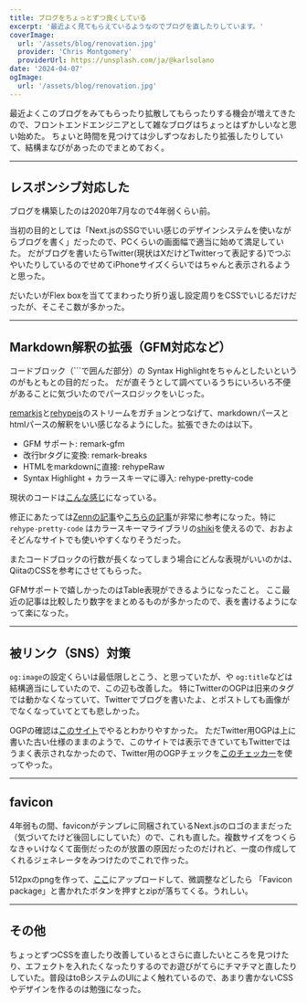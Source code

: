 ```yaml
---
title: ブログをちょっとずつ良くしている
excerpt: '最近よく見てもらえているようなのでブログを直したりしています。'
coverImage:
  url: '/assets/blog/renovation.jpg'
  provider: 'Chris Montgomery'
  providerUrl: https://unsplash.com/ja/@karlsolano
date: '2024-04-07'
ogImage:
  url: '/assets/blog/renovation.jpg'
---
```


最近よくこのブログをみてもらったり拡散してもらったりする機会が増えてきたので、フロントエンドエンジニアとして雑なブログはちょっとはずかしいなと思い始めた。
ちょいと時間を見つけては少しずつなおしたり拡張したりしていて、結構まなびがあったのでまとめておく。

---

## レスポンシブ対応した

ブログを構築したのは2020年7月なので4年弱くらい前。

当初の目的としては「Next.jsのSSGでいい感じのデザインシステムを使いながらブログを書く」だったので、PCくらいの画面幅で適当に始めて満足していた。
だがブログを書いたらTwitter(現状はXだけどTwitterって表記する)でつぶやいたりしているのでせめてiPhoneサイズくらいではちゃんと表示されるようと思った。

だいたいがFlex boxを当ててまわったり折り返し設定周りをCSSでいじるだけだったが、そこそこ数が多かった。

---

## Markdown解釈の拡張（GFM対応など）

コードブロック（\`\`\`で囲んだ部分）の Syntax Highlightをちゃんとしたいというのがもともとの目的だった。
だが直そうとして調べているうちにいろいろ不便があることに気づいたのでパースロジックをいじった。

[remarkjs](https://github.com/remarkjs)と[rehypejs](https://github.com/rehypejs)のストリームをガチョンとつなげて、markdownパースとhtmlパースの解釈をいい感じなるようにした。拡張できたのは以下。

- GFM サポート: remark-gfm
- 改行brタグに変換: remark-breaks
- HTMLをmarkdownに直接: rehypeRaw
- Syntax Highlight + カラースキーマに導入: rehype-pretty-code

現状のコードは[こんな感じ](https://github.com/shoota/shoota/blob/master/lib/markdownToHtml.ts)になっている。

修正にあたっては[Zennの記事](https://zenn.dev/yoshiishunichi/articles/667120b3d0c9d2#%E6%9C%AC%E5%BD%93%E3%81%AB%E6%B0%97%E6%8C%81%E3%81%A1%E3%81%AE%E3%81%84%E3%81%84-markdown-%E5%A4%89%E6%8F%9B%E5%87%A6%E7%90%86)や[こちらの記事](https://osgsm.io/posts/introducing-rehype-pretty-code)が非常に参考になった。特に `rehype-pretty-code` はカラースキーマライブラリの[shiki](https://shiki.style/)を使えるので、おおよそどんなサイトでも使いやすくなりそうだった。

またコードブロックの行数が長くなってしまう場合にどんな表現がいいのかは、QiitaのCSSを参考にさせてもらった。

GFMサポートで嬉しかったのはTable表現ができるようになったこと。
ここ最近の記事は比較したり数字をまとめるものが多かったので、表を書けるようになって楽になった。

---

## 被リンク（SNS）対策

`og:image`の設定くらいは最低限しとこう、と思っていたが、や `og:title`などは結構適当にしていたので、この辺も改善した。
特にTwitterのOGPは旧来のタグでは動かなくなっていて、Twitterでブログを書いたよ、とポストしても画像がでなくなっていてとても悲しかった。

OGPの確認は[このサイト](https://ogp.buta3.net/)でやるとわかりやすかった。
ただTwitter用OGPは上に書いた古い仕様のままのようで、このサイトでは表示できていてもTwitterではうまく表示されなかったので、Twitter用のOGPチェックを[このチェッカー](https://cards-dev.twitter.com/validator)を使ってやった。

---

## favicon

4年弱もの間、faviconがテンプレに同梱されているNext.jsのロゴのままだった（気づいてたけど後回しにしていた）ので、これも直した。複数サイズをつくらなきゃいけなくて面倒だったのが放置の原因だったのだけれど、一度の作成してくれるジェネレータをみつけたのでこれで作った。

512pxのpngを作って、[ここ](https://realfavicongenerator.net/)にアップロードして、微調整などしたら 「Favicon package」と書かれたボタンを押すとzipが落ちてくる。うれしい。

---

## その他

ちょっとずつCSSを直したり改善しているとさらに直したいところを見つけたり、エフェクトを入れたくなったりするのでお遊びがてらにチマチマと直したりしていた。普段はtoBシステムのUIによく触れているので、あまり書かないCSSやデザインを作るのは勉強になった。
